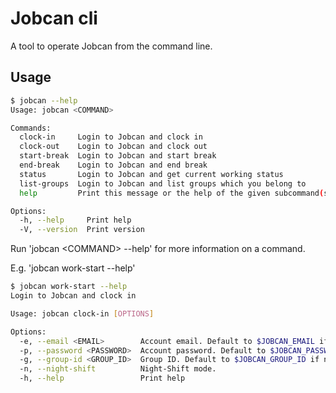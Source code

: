 # Jobcan cli

A tool to operate Jobcan from the command line.

## Usage

```bash
$ jobcan --help
Usage: jobcan <COMMAND>

Commands:
  clock-in     Login to Jobcan and clock in
  clock-out    Login to Jobcan and clock out
  start-break  Login to Jobcan and start break
  end-break    Login to Jobcan and end break
  status       Login to Jobcan and get current working status
  list-groups  Login to Jobcan and list groups which you belong to
  help         Print this message or the help of the given subcommand(s)

Options:
  -h, --help     Print help
  -V, --version  Print version
```

Run 'jobcan \<COMMAND> --help' for more information on a command.

E.g. 'jobcan work-start --help'

```bash
$ jobcan work-start --help
Login to Jobcan and clock in

Usage: jobcan clock-in [OPTIONS]

Options:
  -e, --email <EMAIL>        Account email. Default to $JOBCAN_EMAIL if not set.
  -p, --password <PASSWORD>  Account password. Default to $JOBCAN_PASSWORD if not set.
  -g, --group-id <GROUP_ID>  Group ID. Default to $JOBCAN_GROUP_ID if not set.
  -n, --night-shift          Night-Shift mode.
  -h, --help                 Print help
```
